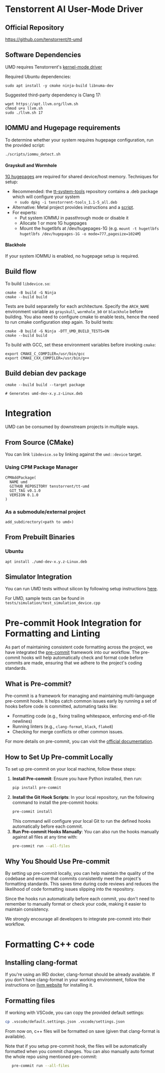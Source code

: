 # Tenstorrent AI User-Mode Driver
## Official Repository
https://github.com/tenstorrent/tt-umd

## Software Dependencies
UMD requires Tenstorrent's [kernel-mode driver](https://github.com/tenstorrent/tt-kmd)

Required Ubuntu dependencies:
```
sudo apt install -y cmake ninja-build libnuma-dev
```

Suggested third-party dependency is Clang 17:
```
wget https://apt.llvm.org/llvm.sh
chmod u+x llvm.sh
sudo ./llvm.sh 17
```


## IOMMU and Hugepage requirements
To determine whether your system requires hugepage configuration, run the provided script:

```bash
./scripts/iommu_detect.sh
```

#### Grayskull and Wormhole
[1G hugepages](https://www.kernel.org/doc/Documentation/admin-guide/mm/hugetlbpage.rst) are required for shared device/host memory.  Techniques for setup:
  * Recommended: the [tt-system-tools](https://github.com/tenstorrent/tt-system-tools) repository contains a .deb package which will configure your system
      * `sudo dpkg -i tenstorrent-tools_1.1-5_all.deb`
  * Alternative: Metal project provides instructions and a [script](https://github.com/tenstorrent/tt-metal/blob/main/INSTALLING.md#step-3-hugepages).
  * For experts:
    * Put system IOMMU in passthrough mode or disable it
    * Allocate 1 or more 1G hugepages
    * Mount the hugetlbfs at /dev/hugepages-1G (e.g. `mount -t hugetlbfs hugetlbfs /dev/hugepages-1G -o mode=777,pagesize=1024M`)
#### Blackhole
If your system IOMMU is enabled, no hugepage setup is required.

## Build flow

To build `libdevice.so`:
```
cmake -B build -G Ninja
cmake --build build
```

Tests are build separatelly for each architecture.
Specify the `ARCH_NAME` environment variable as `grayskull`,  `wormhole_b0` or `blackhole` before building.
You also need to configure cmake to enable tests, hence the need to run cmake configuration step again.
To build tests:
```
cmake -B build -G Ninja -DTT_UMD_BUILD_TESTS=ON
cmake --build build
```

To build with GCC, set these environment variables before invoking `cmake`:
```
export CMAKE_C_COMPILER=/usr/bin/gcc
export CMAKE_CXX_COMPILER=/usr/bin/g++
```

## Build debian dev package
```
cmake --build build --target package

# Generates umd-dev-x.y.z-Linux.deb
```

# Integration
UMD can be consumed by downstream projects in multiple ways.

## From Source (CMake)
You can link `libdevice.so` by linking against the `umd::device` target.

### Using CPM Package Manager
```
CPMAddPackage(
  NAME umd
  GITHUB_REPOSITORY tenstorrent/tt-umd
  GIT_TAG v0.1.0
  VERSION 0.1.0
)
```

### As a submodule/external project
```
add_subdirectory(<path to umd>)
```

## From Prebuilt Binaries

### Ubuntu
```
apt install ./umd-dev-x.y.z-Linux.deb
```

## Simulator Integration
You can run UMD tests without silicon by following setup instructions [here](https://yyz-gitlab.local.tenstorrent.com/tenstorrent/tt-metal).

For UMD, sample tests can be found in `tests/simulation/test_simulation_device.cpp`

# Pre-commit Hook Integration for Formatting and Linting

As part of maintaining consistent code formatting across the project, we have integrated the [pre-commit](https://pre-commit.com/) framework into our workflow. The pre-commit hooks will help automatically check and format code before commits are made, ensuring that we adhere to the project's coding standards.

## What is Pre-commit?

Pre-commit is a framework for managing and maintaining multi-language pre-commit hooks. It helps catch common issues early by running a set of hooks before code is committed, automating tasks like:

- Formatting code (e.g., fixing trailing whitespace, enforcing end-of-file newlines)
- Running linters (e.g., `clang-format`, `black`, `flake8`)
- Checking for merge conflicts or other common issues.

For more details on pre-commit, you can visit the [official documentation](https://pre-commit.com/).

## How to Set Up Pre-commit Locally

To set up pre-commit on your local machine, follow these steps:

1. **Install Pre-commit**:
   Ensure you have Python installed, then run:
   ```bash
   pip install pre-commit
   ```
2. **Install the Git Hook Scripts**:
   In your local repository, run the following command to install the pre-commit hooks:
   ```bash
   pre-commit install
   ```
   This command will configure your local Git to run the defined hooks automatically before each commit.
3. **Run Pre-commit Hooks Manually**:
   You can also run the hooks manually against all files at any time with:
   ```bash
   pre-commit run --all-files
   ```
## Why You Should Use Pre-commit
By setting up pre-commit locally, you can help maintain the quality of the codebase and ensure that commits consistently meet the project's formatting standards. This saves time during code reviews and reduces the likelihood of code formatting issues slipping into the repository.

Since the hooks run automatically before each commit, you don't need to remember to manually format or check your code, making it easier to maintain consistency.

We strongly encourage all developers to integrate pre-commit into their workflow.

# Formatting C++ code

## Installing clang-format

If you're using an IRD docker, clang-format should be already available.
If you don't have clang-format in your working environment, follow the instructions
on [llvm website](https://apt.llvm.org/) for installing it.

## Formatting files

If working with VSCode, you can copy the provided default settings:
```bash
cp .vscode/default.settings.json .vscode/settings.json
```

From now on, c++ files will be formatted on save (given that clang-format is available).

Note that if you setup pre-commit hook, the files will be automatically formatted when you commit changes.
You can also manually auto format the whole repo using mentioned pre-commit:
```bash
   pre-commit run --all-files
```
